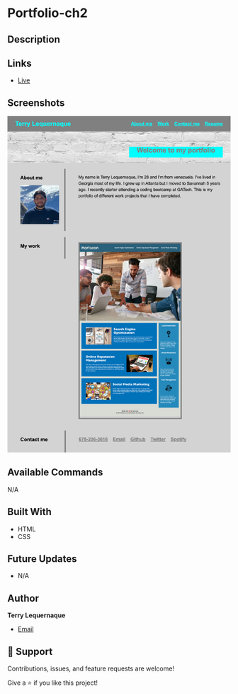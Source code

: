 # Portfolio-ch2

## Description


## Links

- [Live](https://tlequernaque.github.io/Portfolio-ch2/Index.html)

## Screenshots

![](./images/portfolio-site-screenshot.png)

## Available Commands

N/A

## Built With

- HTML
- CSS

## Future Updates

- N/A

## Author

**Terry Lequernaque**

- [Email](mailto:t.lequernaque@yahoo.com?subject=Hi "Hi!")

## 🤝 Support

Contributions, issues, and feature requests are welcome!

Give a ⭐️ if you like this project!